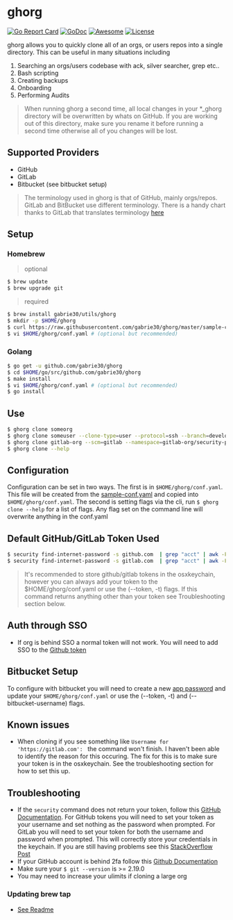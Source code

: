 # ghorg

[![Go Report Card](https://goreportcard.com/badge/github.com/gabrie30/ghorg)](https://goreportcard.com/report/github.com/gabrie30/ghorg) <a href="https://godoc.org/github.com/gabrie30/ghorg"><img src="https://godoc.org/github.com/gabrie30/ghorg?status.svg" alt="GoDoc"></a> [![Awesome](https://cdn.rawgit.com/sindresorhus/awesome/d7305f38d29fed78fa85652e3a63e154dd8e8829/media/badge.svg)](https://github.com/avelino/awesome-go) [![License](https://img.shields.io/badge/License-Apache%202.0-blue.svg)](https://opensource.org/licenses/Apache-2.0)

ghorg allows you to quickly clone all of an orgs, or users repos into a single directory. This can be useful in many situations including

1. Searching an orgs/users codebase with ack, silver searcher, grep etc..
2. Bash scripting
3. Creating backups
4. Onboarding
5. Performing Audits

> When running ghorg a second time, all local changes in your *_ghorg directory will be overwritten by whats on GitHub. If you are working out of this directory, make sure you rename it before running a second time otherwise all of you changes will be lost.

## Supported Providers
- GitHub
- GitLab
- Bitbucket (see bitbucket setup)

> The terminology used in ghorg is that of GitHub, mainly orgs/repos. GitLab and BitBucket use different terminology. There is a handy chart thanks to GitLab that translates terminology [here](https://about.gitlab.com/images/blogimages/gitlab-terminology.png)

## Setup

### Homebrew

> optional

```bash
$ brew update
$ brew upgrade git
```
> required

```bash
$ brew install gabrie30/utils/ghorg
$ mkdir -p $HOME/ghorg
$ curl https://raw.githubusercontent.com/gabrie30/ghorg/master/sample-conf.yaml > $HOME/ghorg/conf.yaml
$ vi $HOME/ghorg/conf.yaml # (optional but recommended)
```

### Golang

```bash
$ go get -u github.com/gabrie30/ghorg
$ cd $HOME/go/src/github.com/gabrie30/ghorg
$ make install
$ vi $HOME/ghorg/conf.yaml # (optional but recommended)
$ go install
```

## Use

```bash
$ ghorg clone someorg
$ ghorg clone someuser --clone-type=user --protocol=ssh --branch=develop
$ ghorg clone gitlab-org --scm=gitlab --namespace=gitlab-org/security-products
$ ghorg clone --help
```

## Configuration

Configuration can be set in two ways. The first is in `$HOME/ghorg/conf.yaml`. This file will be created from the [sample-conf.yaml](https://github.com/gabrie30/ghorg/blob/master/sample-conf.yaml) and copied into `$HOME/ghorg/conf.yaml`. The second is setting flags via the cli, run `$ ghorg clone --help` for a list of flags. Any flag set on the command line will overwrite anything in the conf.yaml

## Default GitHub/GitLab Token Used

```bash
$ security find-internet-password -s github.com  | grep "acct" | awk -F\" '{ print $4 }'
$ security find-internet-password -s gitlab.com  | grep "acct" | awk -F\" '{ print $4 }'
```

> It's recommended to store github/gitlab tokens in the osxkeychain, however you can always add your token to the $HOME/ghorg/conf.yaml or use the (--token, -t) flags. If this command returns anything other than your token see Troubleshooting section below.


## Auth through SSO

- If org is behind SSO a normal token will not work. You will need to add SSO to the [Github token](https://help.github.com/articles/authorizing-a-personal-access-token-for-use-with-a-saml-single-sign-on-organization/)

## Bitbucket Setup
To configure with bitbucket you will need to create a new [app password](https://confluence.atlassian.com/bitbucket/app-passwords-828781300.html) and update your `$HOME/ghorg/conf.yaml` or use the (--token, -t) and (--bitbucket-username) flags.

## Known issues
- When cloning if you see something like `Username for 'https://gitlab.com': ` the command won't finish. I haven't been able to identify the reason for this occuring. The fix for this is to make sure your token is in the osxkeychain. See the troubleshooting section for how to set this up.

## Troubleshooting

- If the `security` command does not return your token, follow this [GitHub Documentation](https://help.github.com/en/articles/caching-your-github-password-in-git). For GitHub tokens you will need to set your token as your username and set nothing as the password when prompted. For GitLab you will need to set your token for both the username and password when prompted. This will correctly store your credentials in the keychain. If you are still having problems see this [StackOverflow Post](https://stackoverflow.com/questions/31305945/git-clone-from-github-over-https-with-two-factor-authentication)
- If your GitHub account is behind 2fa follow this [Github Documentation](https://github.blog/2013-09-03-two-factor-authentication/#how-does-it-work-for-command-line-git)
- Make sure your `$ git --version` is >= 2.19.0
- You may need to increase your ulimits if cloning a large org

### Updating brew tap
- [See Readme](https://github.com/gabrie30/homebrew-utils/blob/master/README.md)
